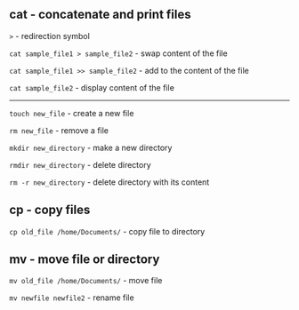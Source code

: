 ## cat - concatenate and print files 

`>` - redirection symbol

`cat sample_file1 > sample_file2` - swap content of the file 

`cat sample_file1 >> sample_file2` - add to the content of the file

`cat sample_file2` - display content of the file 

***
  
`touch new_file` - create a new file 

`rm new_file` - remove a file

`mkdir new_directory` - make a new directory

`rmdir new_directory` - delete directory 

`rm -r new_directory` - delete directory with its content

## cp - copy files

`cp old_file /home/Documents/` - copy file to directory

## mv - move file or directory

`mv old_file /home/Documents/` - move file

`mv newfile newfile2` - rename file